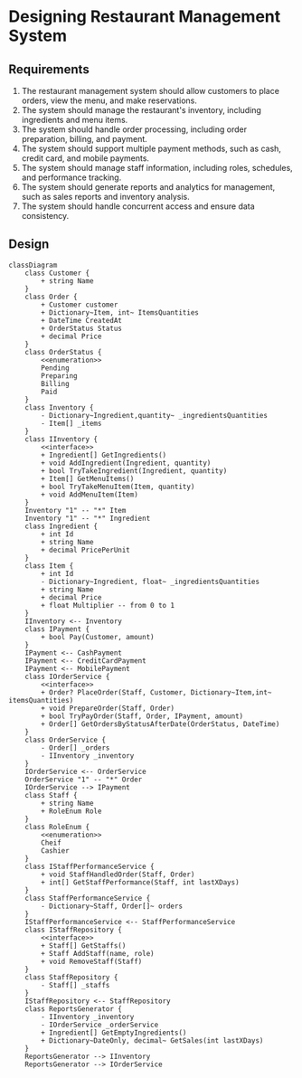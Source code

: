 # Designing Restaurant Management System

## Requirements
1. The restaurant management system should allow customers to place orders, view the menu, and make reservations.
1. The system should manage the restaurant's inventory, including ingredients and menu items.
1. The system should handle order processing, including order preparation, billing, and payment.
1. The system should support multiple payment methods, such as cash, credit card, and mobile payments.
1. The system should manage staff information, including roles, schedules, and performance tracking.
1. The system should generate reports and analytics for management, such as sales reports and inventory analysis.
1. The system should handle concurrent access and ensure data consistency.

## Design
```mermaid
classDiagram
    class Customer {
        + string Name
    }
    class Order {
        + Customer customer
        + Dictionary~Item, int~ ItemsQuantities
        + DateTime CreatedAt
        + OrderStatus Status
        + decimal Price
    }
    class OrderStatus {
        <<enumeration>> 
        Pending
        Preparing
        Billing
        Paid
    }
    class Inventory {
        - Dictionary~Ingredient,quantity~ _ingredientsQuantities
        - Item[] _items
    }
    class IInventory {
        <<interface>>
        + Ingredient[] GetIngredients()
        + void AddIngredient(Ingredient, quantity)
        + bool TryTakeIngredient(Ingredient, quantity)
        + Item[] GetMenuItems()
        + bool TryTakeMenuItem(Item, quantity)
        + void AddMenuItem(Item)
    }
    Inventory "1" -- "*" Item
    Inventory "1" -- "*" Ingredient
    class Ingredient {
        + int Id
        + string Name
        + decimal PricePerUnit
    }
    class Item {
        + int Id
        - Dictionary~Ingredient, float~ _ingredientsQuantities
        + string Name
        + decimal Price
        + float Multiplier -- from 0 to 1
    }
    IInventory <-- Inventory
    class IPayment {
        + bool Pay(Customer, amount)
    }
    IPayment <-- CashPayment
    IPayment <-- CreditCardPayment
    IPayment <-- MobilePayment
    class IOrderService {
        <<interface>>
        + Order? PlaceOrder(Staff, Customer, Dictionary~Item,int~ itemsQuantities)
        + void PrepareOrder(Staff, Order)
        + bool TryPayOrder(Staff, Order, IPayment, amount)
        + Order[] GetOrdersByStatusAfterDate(OrderStatus, DateTime)
    }
    class OrderService {
        - Order[] _orders
        - IInventory _inventory
    }
    IOrderService <-- OrderService
    OrderService "1" -- "*" Order
    IOrderService --> IPayment
    class Staff {
        + string Name
        + RoleEnum Role
    }
    class RoleEnum {
        <<enumeration>>
        Cheif
        Cashier
    }
    class IStaffPerformanceService {
        + void StaffHandledOrder(Staff, Order)
        + int[] GetStaffPerformance(Staff, int lastXDays)
    }
    class StaffPerformanceService {
        - Dictionary~Staff, Order[]~ orders
    }
    IStaffPerformanceService <-- StaffPerformanceService
    class IStaffRepository {
        <<interface>>
        + Staff[] GetStaffs()
        + Staff AddStaff(name, role)
        + void RemoveStaff(Staff)
    }
    class StaffRepository {
        - Staff[] _staffs
    }
    IStaffRepository <-- StaffRepository
    class ReportsGenerator {
        - IInventory _inventory
        - IOrderService _orderService
        + Ingredient[] GetEmptyIngredients()
        + Dictionary~DateOnly, decimal~ GetSales(int lastXDays)
    }
    ReportsGenerator --> IInventory
    ReportsGenerator --> IOrderService
```
